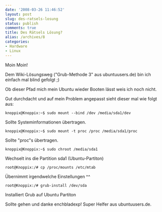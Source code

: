 ```yaml
---
date: '2008-03-26 11:46:52'
layout: post
slug: des-ratsels-losung
status: publish
comments: true
title: Des Rätsels Lösung?
alias: /archives/8
categories:
- Hardware
- Linux
---
```


Moin Moin!

Dem Wiki-Lösungsweg ("Grub-Methode 3" aus ubuntuusers.de) bin ich einfach mal blind gefolgt ;)

Ob dieser Pfad mich mein Ubuntu wieder Booten lässt weis ich noch nicht.

Gut durchdacht und auf mein Problem angepasst sieht dieser mal wie folgt aus:


```
knoppix@Knoppix:~$ sudo mount --bind /dev /media/sda1/dev
```

Sollte  Systeminformationen übertragen.

```	
knoppix@Knoppix:~$ sudo mount -t proc /proc /media/sda1/proc
```

Sollte "proc"s übertragen.

```	
knoppix@Knoppix:~$ sudo chroot /media/sda1
```

Wechselt ins die Partition sda1 (Ubuntu-Partiton)

```
root@Knoppix:/# cp /proc/mounts /etc/mtab
```

Übernimmt irgendwelche Einstellungen  ^^

```	
root@Knoppix:/# grub-install /dev/sda
```

Installiert Grub auf Ubuntu Partiton


Sollte gehen und danke enchbladexp! Super Helfer aus ubuntuusers.de.
